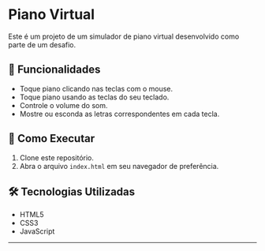 # Piano Virtual

Este é um projeto de um simulador de piano virtual desenvolvido como parte de um desafio.

## 🎹 Funcionalidades

- Toque piano clicando nas teclas com o mouse.
- Toque piano usando as teclas do seu teclado.
- Controle o volume do som.
- Mostre ou esconda as letras correspondentes em cada tecla.

## 🚀 Como Executar

1. Clone este repositório.
2. Abra o arquivo `index.html` em seu navegador de preferência.

## 🛠️ Tecnologias Utilizadas

- HTML5
- CSS3
- JavaScript

---
